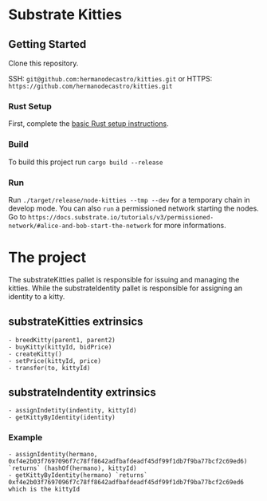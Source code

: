 # Substrate Kitties

## Getting Started

Clone this repository. 

SSH: `git@github.com:hermanodecastro/kitties.git` 
or
HTTPS: `https://github.com/hermanodecastro/kitties.git`

### Rust Setup

First, complete the [basic Rust setup instructions](./docs/rust-setup.md).

### Build

To build this project run `cargo build --release`

### Run

Run `./target/release/node-kitties --tmp --dev` for a temporary chain in develop mode. You can also `run` a permissioned network starting the nodes. Go to `https://docs.substrate.io/tutorials/v3/permissioned-network/#alice-and-bob-start-the-network` for more informations.

# The project

The substrateKitties pallet is responsible for issuing and managing the kitties. While the substrateIdentity pallet is responsible for assigning an identity to a kitty.

## substrateKitties extrinsics 

```
- breedKitty(parent1, parent2)
- buyKitty(kittyId, bidPrice)
- createKitty()
- setPrice(kittyId, price)
- transfer(to, kittyId)
```

## substrateIndentity extrinsics

```
- assignIndetity(indentity, kittyId)
- getKittyByIdentity(identity)
```

### Example

```
- assignIdentity(hermano, 0xf4e2b03f7697096f7c78ff8642adfbafdeadf45df99f1db7f9ba77bcf2c69ed6) `returns` (hashOf(hermano), kittyId)
- getKittyByIdentity(hermano) `returns` 0xf4e2b03f7697096f7c78ff8642adfbafdeadf45df99f1db7f9ba77bcf2c69ed6 which is the kittyId
```


